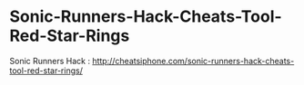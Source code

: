 # Sonic-Runners-Hack-Cheats-Tool-Red-Star-Rings
Sonic Runners Hack : http://cheatsiphone.com/sonic-runners-hack-cheats-tool-red-star-rings/
